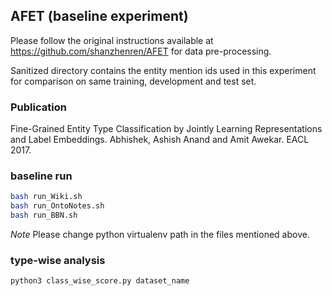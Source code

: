 ## AFET (baseline experiment)

Please follow the original instructions available at  https://github.com/shanzhenren/AFET for data pre-processing.

Sanitized directory contains the entity mention ids used in this experiment for comparison on same training, development and test set.

### Publication 

Fine-Grained Entity Type Classification by Jointly Learning Representations and Label Embeddings. Abhishek, Ashish Anand and Amit Awekar. EACL 2017. 

### baseline run
```bash
bash run_Wiki.sh
bash run_OntoNotes.sh
bash run_BBN.sh
```
*Note*
Please change python virtualenv path in the files mentioned above. 

### type-wise analysis
```bash
python3 class_wise_score.py dataset_name
```
